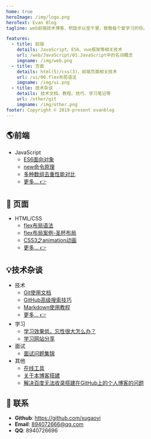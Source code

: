 ```yaml
---
home: true
heroImage: /img/logo.png
heroText: Evan Blog
tagline: web前端技术博客，积跬步以至千里，致敬每个爱学习的你。

features:
  - title: 前端
    details: JavaScript、ES6、vue框架等相关技术
    url: /web/JavaScript/01.JavaScript中的名词概念
    imgname: /img/web.png
  - title: 页面
    details: html(5)/css(3)，前端页面相关技术
    url: /ui/00.flex布局语法
    imgname: /img/ui.png
  - title: 技术杂谈
    details: 技术文档、教程、技巧、学习笔记等
    url: /other/git
    imgname: /img/other.png
footer: Copyright © 2019-present evanblog
---
```


## :earth_americas:前端

* JavaScript
  * [ES6面向对象](web/JavaScript/04.ES6面向对象)
  * [new命令原理](web/JavaScript/05.new命令原理)
  * [多种数组去重性能对比](web/JavaScript/06.多种数组去重性能对比)
  * [更多... 👉](web/JavaScript/01.JavaScript中的名词概念)

## 🎨 页面
* HTML/CSS
  * [flex布局语法](ui/00.flex布局语法)
  * [flex布局案例-圣杯布局](ui/04.flex布局案例-圣杯布局)
  * [CSS3之animation动画](ui/07.CSS3之animation动画)
  * [更多... 👉](ui/00.flex布局语法)



## :bulb:技术杂谈

* 技术
  * [Git使用文档](other/git)
  * [GitHub高级搜索技巧](other/github)
  * [Markdown使用教程](other/markdown)
  * [更多... 👉](other/git)
* 学习
  * [学习效果低，忘性很大怎么办？](other/LearningAndMemory)
  * [学习网站分享](other/study) 
* 面试
  * [面试问题集锦](other/interview)
* 其他
  * [在线工具](other/utils)
  * [关于本博客搭建](https://github.com/xugaoyi/evanblog)
  * [解决百度无法收录搭建在GitHub上的个人博客的问题](other/baidushoulu)

## :email: 联系

- **Github**: <https://github.com/xugaoyi>
- **Email**: <a href="mailto:894072666@qq.com">894072666@qq.com</a>
- **QQ**: <a>8940726696</a>


